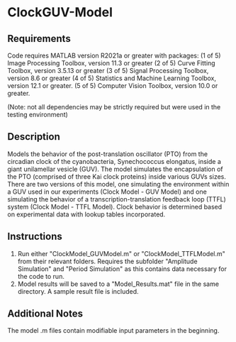 # ClockGUV-Model

## Requirements
Code requires MATLAB version R2021a or greater with packages:
(1 of 5) Image Processing Toolbox, version 11.3 or greater
(2 of 5) Curve Fitting Toolbox, version 3.5.13 or greater
(3 of 5) Signal Processing Toolbox, version 8.6 or greater
(4 of 5) Statistics and Machine Learning Toolbox, version 12.1 or greater.
(5 of 5) Computer Vision Toolbox, version 10.0 or greater.

(Note: not all dependencies may be strictly required but were used in the testing environment)

## Description
Models the behavior of the post-translation oscillator (PTO) from the circadian clock of the cyanobacteria, Synechococcus elongatus, inside a giant unilamellar vesicle (GUV). The model simulates the encapsulation of the PTO (comprised of three Kai clock proteins) inside various GUVs sizes.
There are two versions of this model, one simulating the environment within a GUV used in our experiments (Clock Model - GUV Model) and one simulating the behavior of a transcription-translation feedback loop (TTFL) system (Clock Model - TTFL Model). Clock behavior is determined based on experimental data with lookup tables incorporated.  

## Instructions
1. Run either "ClockModel_GUVModel.m" or "ClockModel_TTFLModel.m" from their relevant folders. Requires the subfolder "Amplitude Simulation" and "Period Simulation" as this contains data necessary for the code to run.
2. Model results will be saved to a "Model_Results.mat" file in the same directory. A sample result file is included.

## Additional Notes
The model .m files contain modifiable input parameters in the beginning.
